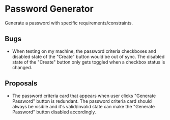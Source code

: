 # Password Generator

Generate a password with specific requirements/constraints.

## Bugs

- When testing on my machine, the password criteria checkboxes and disabled state of the "Create" button would be out of
  sync. The disabled state of the "Create" button only gets toggled when a checkbox status is changed.

## Proposals

- The password criteria card that appears when user clicks "Generate Password" button is redundant. The password
  criteria card should always be visible and it's valid/invalid state can make the "Generate Password" button
  disabled accordingly.
